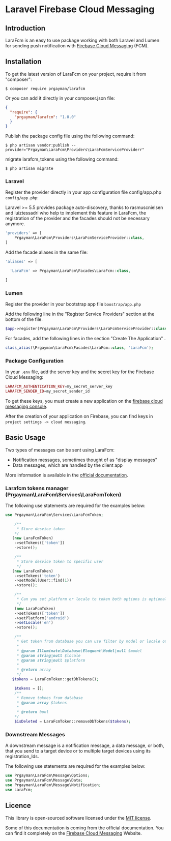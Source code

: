 # Laravel Firebase Cloud Messaging

## Introduction

LaraFcm is an easy to use package working with both Laravel and Lumen for sending push notification with [Firebase Cloud Messaging](https://firebase.google.com/docs/cloud-messaging/) (FCM).

## Installation

To get the latest version of LaraFcm on your project, require it from "composer":

    $ composer require prgayman/larafcm

Or you can add it directly in your composer.json file:

```json
{
  "require": {
    "prgayman/larafcm": "1.0.0"
  }
}
```

Publish the package config file using the following command:

    $ php artisan vendor:publish --provider="Prgayman\LaraFcm\Providers\LaraFcmServiceProviderr"

migrate larafcm_tokens using the following command:

    $ php artisan migrate

### Laravel

Register the provider directly in your app configuration file config/app.php `config/app.php`:

Laravel >= 5.5 provides package auto-discovery, thanks to rasmuscnielsen and luiztessadri who help to implement this feature in LaraFcm, the registration of the provider and the facades should not be necessary anymore.

```php
'providers' => [
	Prgayman\LaraFcm\Providers\LaraFcmServiceProvider::class,
]
```

Add the facade aliases in the same file:

```php
'aliases' => [

  'LaraFcm' => Prgayman\LaraFcm\Facades\LaraFcm::class,

]
```

### Lumen

Register the provider in your bootstrap app file `boostrap/app.php`

Add the following line in the "Register Service Providers" section at the bottom of the file.

```php
$app->register(Prgayman\LaraFcm\Providers\LaraFcmServiceProvider::class);
```

For facades, add the following lines in the section "Create The Application" .

```php
class_alias(\Prgayman\LaraFcm\Facades\LaraFcm::class, 'LaraFcm');
```

### Package Configuration

In your `.env` file, add the server key and the secret key for the Firebase Cloud Messaging:

```php
LARAFCM_AUTHENTICATION_KEY=my_secret_server_key
LARAFCM_SENDER_ID=my_secret_sender_id
```

To get these keys, you must create a new application on the [firebase cloud messaging console](https://console.firebase.google.com/).

After the creation of your application on Firebase, you can find keys in `project settings -> cloud messaging`.

## Basic Usage

Two types of messages can be sent using LaraFcm:

- Notification messages, sometimes thought of as "display messages"
- Data messages, which are handled by the client app

More information is available in the [official documentation](https://firebase.google.com/docs/cloud-messaging/concept-options).

### Larafcm tokens manager (Prgayman\LaraFcm\Services\LaraFcmToken)

The following use statements are required for the examples below:

```php
use Prgayman\LaraFcm\Services\LaraFcmToken;

```

```php
    /**
     * Store desvice token
    */
   (new LaraFcmToken)
    ->setTokens(['token'])
    ->store();
```

```php
    /**
     * Store desvice token to specific user
     */
   (new LaraFcmToken)
    ->setTokens('token')
    ->setModel(User::find(1))
    ->store();
```

```php
    /**
     * Can you set platform or locale to token both options is optional
     */
    (new LaraFcmToken)
    ->setTokens(['token'])
    ->setPlatform('android')
    ->setLocale('en')
    ->store();
```

```php
    /**
     * Get token from database you can use filter by model or locale ot platform to get tokens
     *
     * @param Illuminate\Database\Eloquent\Model|null $model
     * @param string|null $locale
     * @param string|null $platform
     *
     * @return array
     */
   $tokens = LaraFcmToken::getDbTokens();
```

```php
    $tokens = [];
    /**
     * Remove toknes from database
     * @param array $tokens
     *
     * @return bool
    */
    $isDeleted = LaraFcmToken::removeDbTokens($tokens);
```

### Downstream Messages

A downstream message is a notification message, a data message, or both, that you send to a target device or to multiple target devices using its registration_Ids.

The following use statements are required for the examples below:

```php
use Prgayman\LaraFcm\Message\Options;
use Prgayman\LaraFcm\Message\Data;
use Prgayman\LaraFcm\Message\Notification;
use LaraFcm;
```

## Licence

This library is open-sourced software licensed under the [MIT license](http://opensource.org/licenses/MIT).

Some of this documentation is coming from the official documentation. You can find it completely on the [Firebase Cloud Messaging](https://firebase.google.com/docs/cloud-messaging/) Website.
